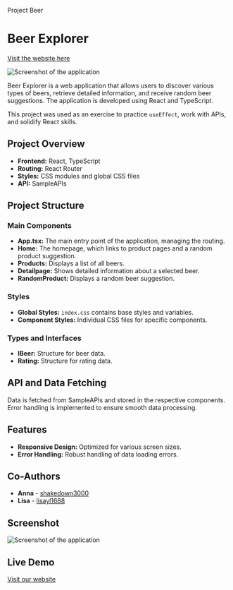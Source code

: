 Project Beer

# Beer Explorer

[Visit the website here](https://projectbeerapp.netlify.app/)

![Screenshot of the application](/Screenshot_Beerapp2.png)

Beer Explorer is a web application that allows users to discover various types of beers, retrieve detailed information, and receive random beer suggestions. The application is developed using React and TypeScript.

This project was used as an exercise to practice `useEffect`, work with APIs, and solidify React skills.

## Project Overview

- **Frontend:** React, TypeScript
- **Routing:** React Router
- **Styles:** CSS modules and global CSS files
- **API:** SampleAPIs

## Project Structure

### Main Components

- **App.tsx:** The main entry point of the application, managing the routing.
- **Home:** The homepage, which links to product pages and a random product suggestion.
- **Products:** Displays a list of all beers.
- **Detailpage:** Shows detailed information about a selected beer.
- **RandomProduct:** Displays a random beer suggestion.

### Styles

- **Global Styles:** `index.css` contains base styles and variables.
- **Component Styles:** Individual CSS files for specific components.

### Types and Interfaces

- **IBeer:** Structure for beer data.
- **Rating:** Structure for rating data.

## API and Data Fetching

Data is fetched from SampleAPIs and stored in the respective components. Error handling is implemented to ensure smooth data processing.

## Features

- **Responsive Design:** Optimized for various screen sizes.
- **Error Handling:** Robust handling of data loading errors.

## Co-Authors

- **Anna** - [shakedown3000](https://github.com/shakedown3000)
- **Lisa** - [lisayl1688](https://github.com/lisayl1688)

## Screenshot

![Screenshot of the application](Screenshot_Beerapp1.png)

## Live Demo

[Visit our website](https://projectbeerapp.netlify.app/)

